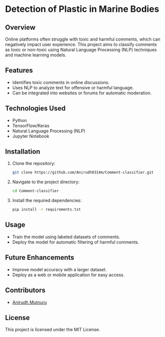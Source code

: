 # Detection of Plastic in Marine Bodies

## Overview
Online platforms often struggle with toxic and harmful comments, which can negatively impact user experience. This project aims to classify comments as toxic or non-toxic using Natural Language Processing (NLP) techniques and machine learning models.

## Features
- Identifies toxic comments in online discussions.
- Uses NLP to analyze text for offensive or harmful language.
- Can be integrated into websites or forums for automatic moderation.
## Technologies Used
- Python
- TensorFlow/Keras
- Natural Language Processing (NLP)
- Jupyter Notebook

## Installation
1. Clone the repository:
   ```sh
   git clone https://github.com/Anirudh0314m/Comment-classifier.git
   ```
2. Navigate to the project directory:
   ```sh
   cd Comment-classifier
   ```
3. Install the required dependencies:
   ```sh
   pip install -r requirements.txt
   ```

## Usage
- Train the model using labeled datasets of comments.
- Deploy the model for automatic filtering of harmful comments.
  
## Future Enhancements

- Improve model accuracy with a larger dataset.
- Deploy as a web or mobile application for easy access.

## Contributors
- [Anirudh Mutnuru](https://github.com/Anirudh0314m)

## License
This project is licensed under the MIT License.


